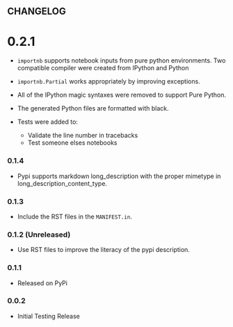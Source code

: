 
## CHANGELOG

# 0.2.1

* `importnb` supports notebook inputs from pure python environments.  Two compatible compiler were created from IPython and Python
* `importnb.Partial` works appropriately by improving exceptions.
* All of the IPython magic syntaxes were removed to support Pure Python.
* The generated Python files are formatted with black.
* Tests were added to:

    * Validate the line number in tracebacks
    * Test someone elses notebooks

### 0.1.4
- Pypi supports markdown long_description with the proper mimetype in long_description_content_type.

### 0.1.3
- Include the RST files in the `MANIFEST.in`.

### 0.1.2 (Unreleased)
- Use RST files to improve the literacy of the pypi description.

### 0.1.1
- Released on PyPi 

### 0.0.2
- Initial Testing Release
